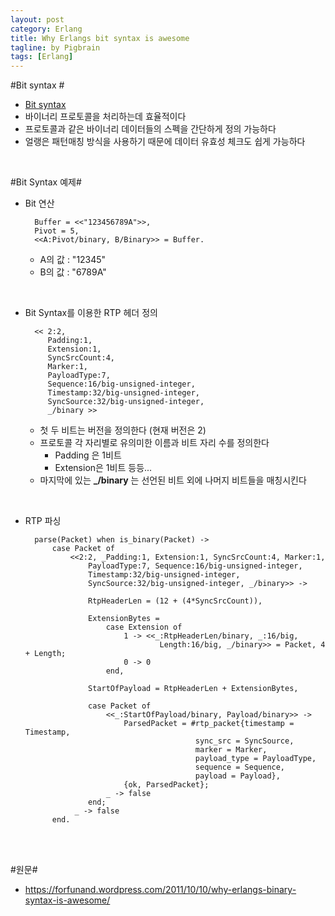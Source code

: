```yaml
---
layout: post
category: Erlang
title: Why Erlangs bit syntax is awesome
tagline: by Pigbrain
tags: [Erlang]
---
```


<!--more-->

#Bit syntax #  
* [Bit syntax](http://pigbrain.github.io/erlang/2015/07/30/BitSyntax_on_Erlang/)
* 바이너리 프로토콜을 처리하는데 효율적이다  
* 프로토콜과 같은 바이너리 데이터들의 스펙을 간단하게 정의 가능하다  
* 얼랭은 패턴매칭 방식을 사용하기 때문에 데이터 유효성 체크도 쉽게 가능하다  
  
<br>  
  
#Bit Syntax 예제#

* Bit 연산
   
		Buffer = <<"123456789A">>,
		Pivot = 5,
		<<A:Pivot/binary, B/Binary>> = Buffer.
  
	* A의 값 : "12345"  
	* B의 값 : "6789A"  
<br>  

* Bit Syntax를 이용한 RTP 헤더 정의  

		<< 2:2, 
		   Padding:1, 
		   Extension:1, 
		   SyncSrcCount:4, 
		   Marker:1, 
		   PayloadType:7, 
		   Sequence:16/big-unsigned-integer, 
		   Timestamp:32/big-unsigned-integer, 
		   SyncSource:32/big-unsigned-integer, 
		   _/binary >>  
  
  
	* 첫 두 비트는 버전을 정의한다 (현재 버전은 2)  
	* 프로토콜 각 자리별로 유의미한 이름과 비트 자리 수를 정의한다 
		* Padding 은 1비트  
		* Extension은 1비트  등등...  
	* 마지막에 있는 **\_/binary** 는 선언된 비트 외에 나머지 비트들을 매칭시킨다  
  
<br>  

* RTP 파싱  

		parse(Packet) when is_binary(Packet) ->
			case Packet of  
				<<2:2, _Padding:1, Extension:1, SyncSrcCount:4, Marker:1,  
				  	PayloadType:7, Sequence:16/big-unsigned-integer,  
				  	Timestamp:32/big-unsigned-integer,  
				  	SyncSource:32/big-unsigned-integer, _/binary>> ->  
				  
				  	RtpHeaderLen = (12 + (4*SyncSrcCount)),  
				  
				  	ExtensionBytes =  
				  		case Extension of  
				  			1 -> <<_:RtpHeaderLen/binary, _:16/big, 
				  					Length:16/big, _/binary>> = Packet, 4 + Length;  
				  			0 -> 0  
				  		end, 
				  
				  	StartOfPayload = RtpHeaderLen + ExtensionBytes,
				  
				  	case Packet of  
				  		<<_:StartOfPayload/binary, Payload/binary>> ->  
				  			ParsedPacket = #rtp_packet{timestamp = Timestamp,  
				  							sync_src = SyncSource, 
				  							marker = Marker,  
				  							payload_type = PayloadType,  
				  							sequence = Sequence,  
				  							payload = Payload},  
				  			{ok, ParsedPacket};  
				  		_ -> false  
				  	end;  
				 _ -> false  
			end.  
  
  
<br>  
<br>  

#원문#
* https://forfunand.wordpress.com/2011/10/10/why-erlangs-binary-syntax-is-awesome/
